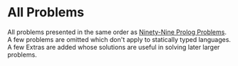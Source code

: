 # All Problems
All problems presented in the same order as [Ninety-Nine Prolog Problems](http://www.ic.unicamp.br/~meidanis/courses/mc336/2009s2/prolog/problemas/). A few problems are omitted which don't apply to statically typed languages. A few Extras are added whose solutions are useful in solving later larger problems. 